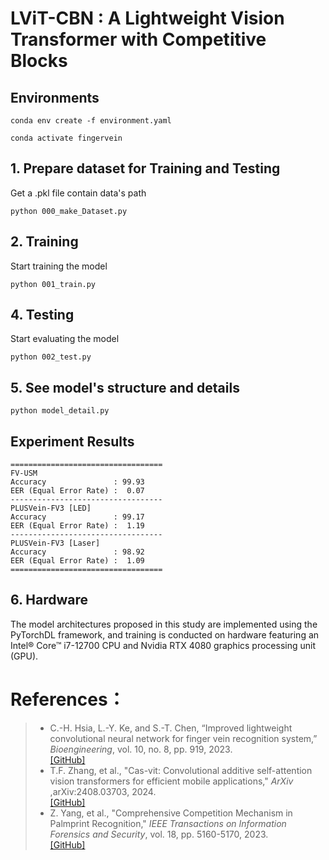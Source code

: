 # LViT-CBN : A Lightweight Vision Transformer with Competitive Blocks

## Environments  
```
conda env create -f environment.yaml
```
```
conda activate fingervein
```

## 1. Prepare dataset for Training and Testing
Get a .pkl file contain data's path 
```
python 000_make_Dataset.py
```  

## 2. Training
Start training the model 
```
python 001_train.py
```

## 4. Testing 
Start evaluating the model
```
python 002_test.py
```

## 5. See model's structure and details
```
python model_detail.py
```
## Experiment Results  
```
==================================
FV-USM
Accuracy               : 99.93
EER (Equal Error Rate) :  0.07
----------------------------------
PLUSVein-FV3 [LED]
Accuracy               : 99.17
EER (Equal Error Rate) :  1.19
----------------------------------
PLUSVein-FV3 [Laser]
Accuracy               : 98.92
EER (Equal Error Rate) :  1.09
==================================
```  

## 6. Hardware
The model architectures proposed in this study are implemented using the PyTorchDL framework, and training is conducted on hardware featuring an Intel® Core™ i7-12700 CPU and Nvidia RTX 4080 graphics processing unit (GPU).

# References： 
> * C.-H. Hsia, L.-Y. Ke, and S.-T. Chen, “Improved lightweight convolutional neural network for finger vein recognition system,” _Bioengineering_, vol. 10, no. 8, pp. 919, 2023.  
> [[GitHub]](https://github.com/liangying-Ke/ILCNN)
> * T.F. Zhang, et al., "Cas-vit: Convolutional additive self-attention vision transformers for efficient mobile applications," _ArXiv_ ,arXiv:2408.03703, 2024.  
> [[GitHub]](https://github.com/Tianfang-Zhang/CAS-ViT)
> * Z. Yang, et al., "Comprehensive Competition Mechanism in Palmprint Recognition," _IEEE Transactions on Information Forensics and Security_, vol. 18, pp. 5160-5170, 2023.  
>[[GitHub]](https://github.com/Zi-YuanYang/CCNet)

